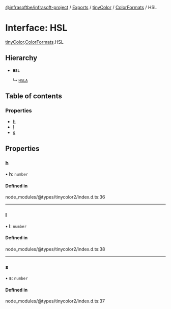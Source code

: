 [@infrasoftbe/infrasoft-project](../README.md) / [Exports](../modules.md) / [tinyColor](../modules/tinyColor.md) / [ColorFormats](../modules/tinyColor.ColorFormats.md) / HSL

# Interface: HSL

[tinyColor](../modules/tinyColor.md).[ColorFormats](../modules/tinyColor.ColorFormats.md).HSL

## Hierarchy

- **`HSL`**

  ↳ [`HSLA`](tinyColor.ColorFormats.HSLA.md)

## Table of contents

### Properties

- [h](tinyColor.ColorFormats.HSL.md#h)
- [l](tinyColor.ColorFormats.HSL.md#l)
- [s](tinyColor.ColorFormats.HSL.md#s)

## Properties

### h

• **h**: `number`

#### Defined in

node_modules/@types/tinycolor2/index.d.ts:36

___

### l

• **l**: `number`

#### Defined in

node_modules/@types/tinycolor2/index.d.ts:38

___

### s

• **s**: `number`

#### Defined in

node_modules/@types/tinycolor2/index.d.ts:37
